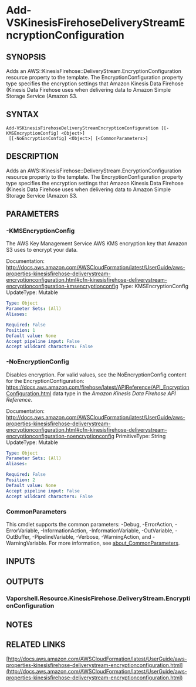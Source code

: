 # Add-VSKinesisFirehoseDeliveryStreamEncryptionConfiguration

## SYNOPSIS
Adds an AWS::KinesisFirehose::DeliveryStream.EncryptionConfiguration resource property to the template.
The EncryptionConfiguration property type specifies the encryption settings that Amazon Kinesis Data Firehose (Kinesis Data Firehose uses when delivering data to Amazon Simple Storage Service (Amazon S3.

## SYNTAX

```
Add-VSKinesisFirehoseDeliveryStreamEncryptionConfiguration [[-KMSEncryptionConfig] <Object>]
 [[-NoEncryptionConfig] <Object>] [<CommonParameters>]
```

## DESCRIPTION
Adds an AWS::KinesisFirehose::DeliveryStream.EncryptionConfiguration resource property to the template.
The EncryptionConfiguration property type specifies the encryption settings that Amazon Kinesis Data Firehose (Kinesis Data Firehose uses when delivering data to Amazon Simple Storage Service (Amazon S3.

## PARAMETERS

### -KMSEncryptionConfig
The AWS Key Management Service AWS KMS encryption key that Amazon S3 uses to encrypt your data.

Documentation: http://docs.aws.amazon.com/AWSCloudFormation/latest/UserGuide/aws-properties-kinesisfirehose-deliverystream-encryptionconfiguration.html#cfn-kinesisfirehose-deliverystream-encryptionconfiguration-kmsencryptionconfig
Type: KMSEncryptionConfig
UpdateType: Mutable

```yaml
Type: Object
Parameter Sets: (All)
Aliases:

Required: False
Position: 1
Default value: None
Accept pipeline input: False
Accept wildcard characters: False
```

### -NoEncryptionConfig
Disables encryption.
For valid values, see the NoEncryptionConfig content for the EncryptionConfiguration: https://docs.aws.amazon.com/firehose/latest/APIReference/API_EncryptionConfiguration.html data type in the *Amazon Kinesis Data Firehose API Reference*.

Documentation: http://docs.aws.amazon.com/AWSCloudFormation/latest/UserGuide/aws-properties-kinesisfirehose-deliverystream-encryptionconfiguration.html#cfn-kinesisfirehose-deliverystream-encryptionconfiguration-noencryptionconfig
PrimitiveType: String
UpdateType: Mutable

```yaml
Type: Object
Parameter Sets: (All)
Aliases:

Required: False
Position: 2
Default value: None
Accept pipeline input: False
Accept wildcard characters: False
```

### CommonParameters
This cmdlet supports the common parameters: -Debug, -ErrorAction, -ErrorVariable, -InformationAction, -InformationVariable, -OutVariable, -OutBuffer, -PipelineVariable, -Verbose, -WarningAction, and -WarningVariable. For more information, see [about_CommonParameters](http://go.microsoft.com/fwlink/?LinkID=113216).

## INPUTS

## OUTPUTS

### Vaporshell.Resource.KinesisFirehose.DeliveryStream.EncryptionConfiguration
## NOTES

## RELATED LINKS

[http://docs.aws.amazon.com/AWSCloudFormation/latest/UserGuide/aws-properties-kinesisfirehose-deliverystream-encryptionconfiguration.html](http://docs.aws.amazon.com/AWSCloudFormation/latest/UserGuide/aws-properties-kinesisfirehose-deliverystream-encryptionconfiguration.html)

